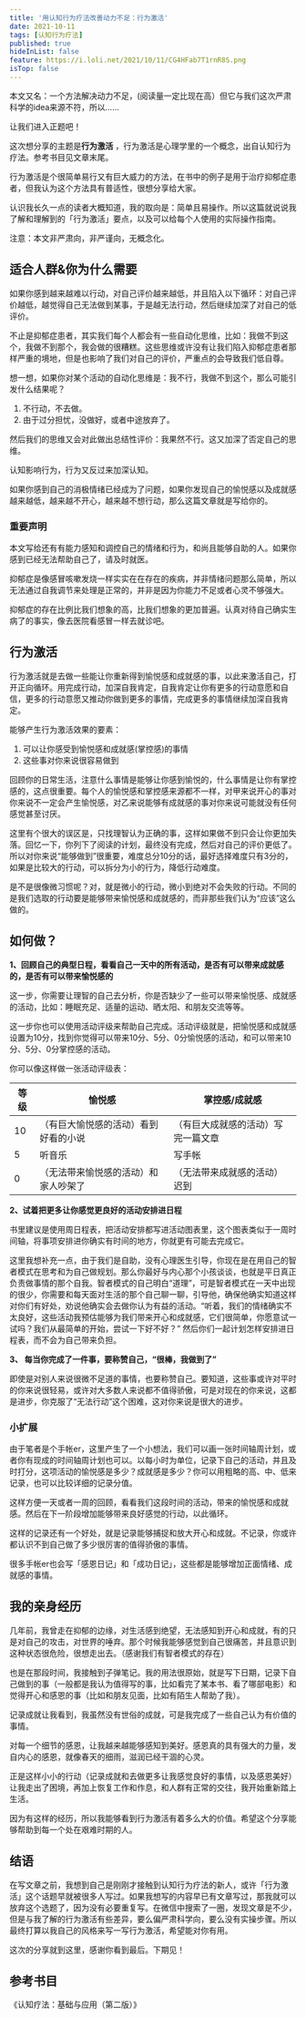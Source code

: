 ```yaml
---
title: '用认知行为疗法改善动力不足：行为激活'
date: 2021-10-11
tags: [认知行为疗法]
published: true
hideInList: false
feature: https://i.loli.net/2021/10/11/CG4HFab7T1rnR8S.png
isTop: false
---
```


本文又名：一个方法解决动力不足，(阅读量一定比现在高）但它与我们这次严肃科学的idea来源不符，所以……

<!--more-->


让我们进入正题吧！

这次想分享的主题是**行为激活** ，行为激活是心理学里的一个概念，出自认知行为疗法。参考书目见文章末尾。

行为激活是个很简单易行又有巨大威力的方法，在书中的例子是用于治疗抑郁症患者，但我认为这个方法具有普适性，很想分享给大家。

认识我长久一点的读者大概知道，我的取向是：简单且易操作。所以这篇就说说我了解和理解到的「行为激活」要点，以及可以给每个人使用的实际操作指南。

注意：本文非严肃向，非严谨向，无概念化。


## 适合人群&你为什么需要

如果你感到越来越难以行动，对自己评价越来越低，并且陷入以下循环：对自己评价越低，越觉得自己无法做到某事，于是越无法行动，然后继续加深了对自己的低评价。

不止是抑郁症患者，其实我们每个人都会有一些自动化思维，比如：我做不到这个，我做不到那个，我会做的很糟糕。这些思维或许没有让我们陷入抑郁症患者那样严重的境地，但是也影响了我们对自己的评价，严重点的会导致我们低自尊。

想一想，如果你对某个活动的自动化思维是：我不行，我做不到这个，那么可能引发什么结果呢？

1. 不行动，不去做。
2. 由于过分担忧，没做好，或者中途放弃了。

然后我们的思维又会对此做出总结性评价：我果然不行。这又加深了否定自己的思维。

认知影响行为，行为又反过来加深认知。

如果你感到自己的消极情绪已经成为了问题，如果你发现自己的愉悦感以及成就感越来越低，越来越不开心，越来越不想行动，那么这篇文章就是写给你的。

### 重要声明

本文写给还有有能力感知和调控自己的情绪和行为，和尚且能够自助的人。如果你感到已经无法帮助自己了，请及时就医。

抑郁症是像感冒咳嗽发烧一样实实在在存在的疾病，并非情绪问题那么简单，所以无法通过自我调节来处理是正常的，并非是因为你能力不足或者心灵不够强大。

抑郁症的存在比例比我们想象的高，比我们想象的更加普遍。认真对待自己确实生病了的事实，像去医院看感冒一样去就诊吧。

## 行为激活

行为激活就是去做一些能让你重新得到愉悦感和成就感的事，以此来激活自己，打开正向循环。用完成行动，加深自我肯定，自我肯定让你有更多的行动意愿和自信，更多的行动意愿又推动你做到更多的事情，完成更多的事情继续加深自我肯定。

能够产生行为激活效果的要素：
1. 可以让你感受到愉悦感和成就感(掌控感)的事情
2. 这些事对你来说很容易做到

回顾你的日常生活，注意什么事情是能够让你感到愉悦的，什么事情是让你有掌控感的，这点很重要。每个人的愉悦感和掌控感来源都不一样，对甲来说开心的事对你来说不一定会产生愉悦感，对乙来说能够有成就感的事对你来说可能就没有任何感觉甚至讨厌。

这里有个很大的误区是，只找理智认为正确的事，这样如果做不到只会让你更加失落。回忆一下，你列下了阅读的计划，最终没有完成，然后对自己的评价更低了。所以对你来说“能够做到”很重要，难度总分10分的话，最好选择难度只有3分的，如果是比较大的行动，可以拆分为小的行为，降低行动难度。

是不是很像微习惯呢？对，就是微小的行动，微小到绝对不会失败的行动。不同的是我们选取的行动要是能够带来愉悦感和成就感的，而非那些我们认为“应该”这么做的。

## 如何做？

**1、回顾自己的典型日程，看看自己一天中的所有活动，是否有可以带来成就感的，是否有可以带来愉悦感的**

这一步，你需要让理智的自己去分析，你是否缺少了一些可以带来愉悦感、成就感的活动，比如：睡眠充足、适量的运动、晒太阳、和朋友交流等等。

这一步你也可以使用活动评级来帮助自己完成。活动评级就是，把愉悦感和成就感设置为10分，找到你觉得可以带来10分、5分、0分愉悦感的活动，和可以带来10分、5分、0分掌控感的活动。

你可以像这样做一张活动评级表：

| 等级 | 愉悦感         | 掌控感/成就感 |
| ---- | -------------- | ------------- |
| 10   | （有巨大愉悦感的活动）看到好看的小说 | （有巨大成就感的活动）写完一篇文章  |
| 5    | 听音乐         | 写手帐        |
| 0    | （无法带来愉悦感的活动）和家人吵架了   | （无法带来成就感的活动）迟到  |

**2、试着把更多让你感觉更良好的活动安排进日程**

书里建议是使用周日程表，把活动安排都写进活动图表里，这个图表类似于一周时间轴，将事项安排进你确实有时间的地方，你就更有可能去完成它。

这里我想补充一点，由于我们是自助，没有心理医生引导，你现在是在用自己的智者模式在思考和为自己做规划。那么你最好与内心那个小孩谈谈，也就是平日真正负责做事情的那个自我。智者模式的自己明白“道理”，可是智者模式在一天中出现的很少，你需要和每天面对生活的那个自己聊一聊，引导他，确保他确实知道这样对你们有好处，劝说他确实会去做你认为有益的活动。“听着，我们的情绪确实不太良好，这些活动我预估能够为我们带来开心和成就感，它们很简单，你愿意试一试吗？我们从最简单的开始，尝试一下好不好？” 然后你们一起计划怎样安排进日程表，而不会为自己带来负担。

**3、 每当你完成了一件事，要称赞自己，“很棒，我做到了”**

即使是对别人来说很微不足道的事情，也要称赞自己。要知道，这些事或许对平时的你来说很轻易，或许对大多数人来说都不值得骄傲，可是对现在的你来说，这都是进步，你克服了“无法行动”这个困难，这对你来说是很大的进步。

### 小扩展

由于笔者是个手帐er，这里产生了一个小想法，我们可以画一张时间轴周计划，或者你有现成的时间轴周计划也可以。以每小时为单位，记录下自己的活动，并且及时打分，这项活动的愉悦感是多少？成就感是多少？你可以用粗略的高、中、低来记录，也可以比较详细的记录分值。

这样方便一天或者一周的回顾，看看我们这段时间的活动，带来的愉悦感和成就感。然后在下一阶段增加能够带来良好感觉的行动，以此循环。

这样的记录还有一个好处，就是记录能够捕捉和放大开心和成就。不记录，你或许都认识不到自己做了多少很厉害的值得骄傲的事情。

很多手帐er也会写「感恩日记」和「成功日记」，这些都是能够增加正面情绪、成就感的事情。


## 我的亲身经历

几年前，我曾走在抑郁的边缘，对生活感到绝望，无法感知到开心和成就，有的只是对自己的攻击，对世界的唾弃。那个时候我能够感觉到自己很痛苦，并且意识到这种状态很危险，很想走出去。（感谢我们有智者模式的存在）

也是在那段时间，我接触到子弹笔记。我的用法很原始，就是写下日期，记录下自己做到的事（一般都是我认为值得写的事，比如看完了某本书、看了哪部电影）和觉得开心和感恩的事（比如和朋友见面，比如有陌生人帮助了我）。

记录成就让我看到，我虽然没有世俗的成就，可是我完成了一些自己认为有价值的事情。

对每一个细节的感恩，让我越来越能够感知到美好。感恩真的具有强大的力量，发自内心的感恩，就像春天的细雨，滋润已经干涸的心灵。

正是这样小小的行动（记录成就和去做更多让我感觉良好的事情，以及感恩美好）让我走出了困境，再加上恢复工作和作息，和人群有正常的交往，我开始重新踏上生活。

因为有这样的经历，所以我能够看到行为激活有着多么大的价值。希望这个分享能够帮助到每一个处在艰难时期的人。

## 结语

在写文章之前，我想到自己是刚刚才接触到认知行为疗法的新人，或许「行为激活」这个话题早就被很多人写过。如果我想写的内容早已有文章写过，那我就可以放弃这个选题了，因为没有必要重复写。在微信中搜索了一圈，发现文章是不少，但是与我了解的行为激活有些差异，要么偏严肃科学向，要么没有实操步骤。所以最终打算以我自己的风格来写一写行为激活，希望能对你有用。

这次的分享就到这里，感谢你看到最后。下期见！

## 参考书目

《认知疗法：基础与应用（第二版）》
